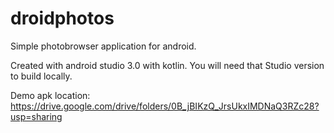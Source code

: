 # droidphotos
Simple photobrowser application for android. 

Created with android studio 3.0 with kotlin. You will need that Studio version to build locally.

Demo apk location: https://drive.google.com/drive/folders/0B_jBIKzQ_JrsUkxIMDNaQ3RZc28?usp=sharing

